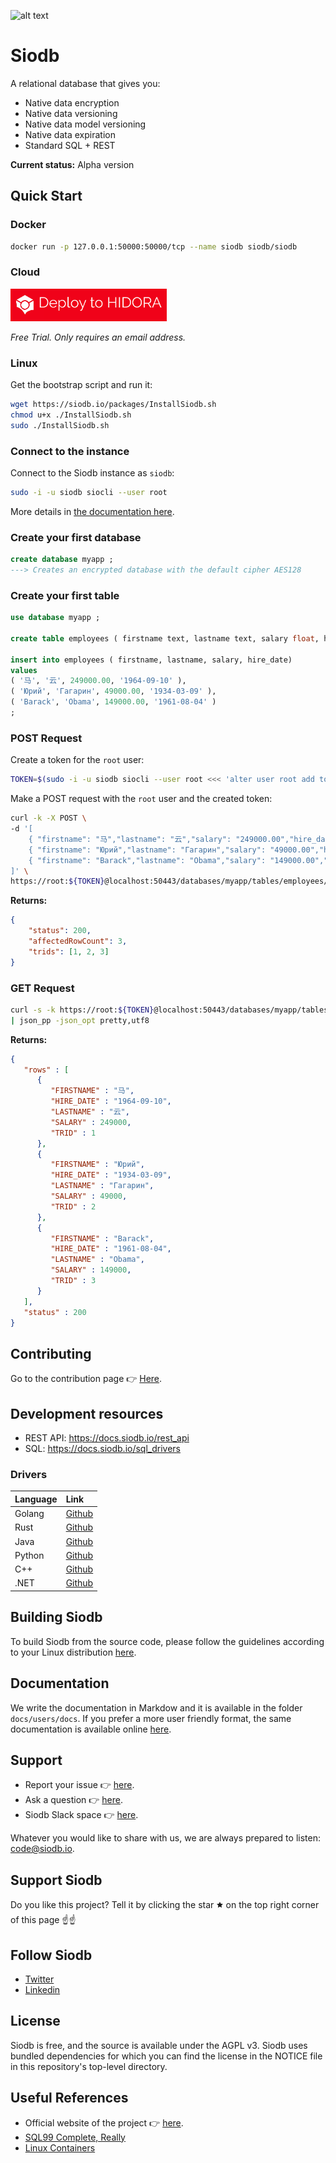 ![alt text](https://siodb.io/wp-content/uploads/2020/05/SIODB_Logo_Editable_half_landscape_small_logo_site.png)

# Siodb

A relational database that gives you:

- Native data encryption
- Native data versioning
- Native data model versioning
- Native data expiration
- Standard SQL + REST

**Current status:** Alpha version

## Quick Start

### Docker

```bash
docker run -p 127.0.0.1:50000:50000/tcp --name siodb siodb/siodb
```

### Cloud

[![Deploy to Hidora](https://raw.githubusercontent.com/siodb/siodb-jelastic/master/images/deploy-to-hidora.png)](https://siodb.hidora.com)

*Free Trial. Only requires an email address.*

### Linux

Get the bootstrap script and run it:

```bash
wget https://siodb.io/packages/InstallSiodb.sh
chmod u+x ./InstallSiodb.sh
sudo ./InstallSiodb.sh
```

### Connect to the instance

Connect to the Siodb instance as `siodb`:

```bash
sudo -i -u siodb siocli --user root
```

More details in [the documentation here](https://docs.siodb.io).

### Create your first database

```sql
create database myapp ;
---> Creates an encrypted database with the default cipher AES128
```

### Create your first table

```sql
use database myapp ;

create table employees ( firstname text, lastname text, salary float, hire_date timestamp) ;

insert into employees ( firstname, lastname, salary, hire_date)
values
( '马', '云', 249000.00, '1964-09-10' ),
( 'Юрий', 'Гагарин', 49000.00, '1934-03-09' ),
( 'Barack', 'Obama', 149000.00, '1961-08-04' )
;
```

### POST Request

Create a token for the `root` user:

```bash
TOKEN=$(sudo -i -u siodb siocli --user root <<< 'alter user root add token TOKEN1' | grep 'Server: token:' | awk '{print $3}')
```

Make a POST request with the `root` user and the created token:

```bash
curl -k -X POST \
-d '[
    { "firstname": "马","lastname": "云","salary": "249000.00","hire_date": "1964-09-10"},
    { "firstname": "Юрий","lastname": "Гагарин","salary": "49000.00","hire_date": "1934-03-09"},
    { "firstname": "Barack","lastname": "Obama","salary": "149000.00","hire_date": "1961-08-04"}
]' \
https://root:${TOKEN}@localhost:50443/databases/myapp/tables/employees/rows
```

**Returns:**

```json
{
	"status": 200,
	"affectedRowCount": 3,
	"trids": [1, 2, 3]
}
```

### GET Request

```bash
curl -s -k https://root:${TOKEN}@localhost:50443/databases/myapp/tables/employees/rows \
| json_pp -json_opt pretty,utf8
```

**Returns:**

```json
{
   "rows" : [
      {
         "FIRSTNAME" : "马",
         "HIRE_DATE" : "1964-09-10",
         "LASTNAME" : "云",
         "SALARY" : 249000,
         "TRID" : 1
      },
      {
         "FIRSTNAME" : "Юрий",
         "HIRE_DATE" : "1934-03-09",
         "LASTNAME" : "Гагарин",
         "SALARY" : 49000,
         "TRID" : 2
      },
      {
         "FIRSTNAME" : "Barack",
         "HIRE_DATE" : "1961-08-04",
         "LASTNAME" : "Obama",
         "SALARY" : 149000,
         "TRID" : 3
      }
   ],
   "status" : 200
}
```

## Contributing

Go to the contribution page 👉 [Here](CONTRIBUTING.md).

## Development resources

- REST API: https://docs.siodb.io/rest_api
- SQL: https://docs.siodb.io/sql_drivers

### Drivers

| Language | Link                                                   |
| -------- | :----------------------------------------------------- |
| Golang   | [Github](https://github.com/siodb/siodb-go-driver)     |
| Rust     | [Github](https://github.com/siodb/siodb-rust-driver)   |
| Java     | [Github](https://github.com/siodb/siodb-jdbc-driver)   |
| Python   | [Github](https://github.com/siodb/siodb-python-driver) |
| C++      | [Github](https://github.com/siodb/siodb-cxx-driver)    |
| .NET     | [Github](https://github.com/siodb/siodb-dotnet-driver) |

## Building Siodb

To build Siodb from the source code, please follow the guidelines according to your Linux
distribution [here](docs/dev/Build.md).

## Documentation

We write the documentation in Markdow and it is available in the folder `docs/users/docs`.
If you prefer a more user friendly format, the same documentation is
available online [here]( https://docs.siodb.io).

## Support

- Report your issue 👉 [here](https://github.com/siodb/siodb/issues/new).
- Ask a question 👉 [here](https://stackoverflow.com/questions/tagged/siodb).
- Siodb Slack space 👉 [here](https://join.slack.com/t/siodb-squad/shared_invite/zt-e766wbf9-IfH9WiGlUpmRYlwCI_28ng).

Whatever you would like to share with us, we are always prepared to listen: code@siodb.io.

## Support Siodb

Do you like this project? Tell it by clicking the star 🟊 on the top right corner of this page ☝☝

## Follow Siodb

- [Twitter](https://twitter.com/Sio_db)
- [Linkedin](https://www.linkedin.com/company/siodb)

## License

Siodb is free, and the source is available under the AGPL v3. Siodb uses
bundled dependencies for which you can find the license in the NOTICE file
in this repository's top-level directory.

## Useful References

- Official website of the project 👉 [here](https://siodb.io).
- [SQL99 Complete, Really](https://crate.io/docs/sql-99/en/latest/index.html)
- [Linux Containers](https://linuxcontainers.org/lxd/getting-started-cli/)
